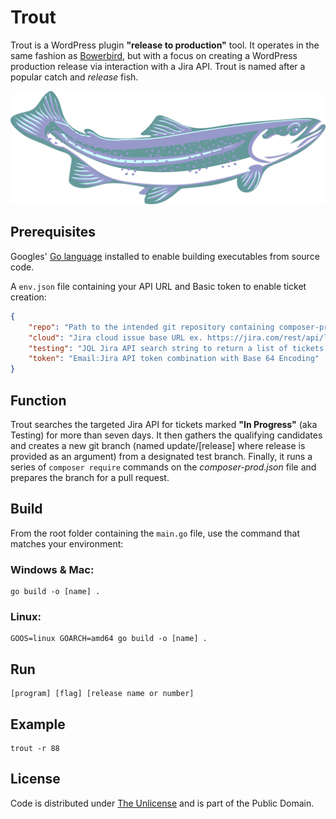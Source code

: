 # Trout

Trout is a WordPress plugin **"release to production"** tool. It operates in the same fashion as [Bowerbird](https://github.com/farghul/bowerbird.git), but with a focus on creating a WordPress production release via interaction with a Jira API. Trout is named after a popular catch and *release* fish.

![Trout](trout.webp)

## Prerequisites

Googles' [Go language](https://go.dev) installed to enable building executables from source code.

A `env.json` file containing your API URL and Basic token to enable ticket creation:

``` json
{
    "repo": "Path to the intended git repository containing composer-prod.json",
    "cloud": "Jira cloud issue base URL ex. https://jira.com/rest/api/latest/",
    "testing": "JQL Jira API search string to return a list of tickets with status 'In Progress'",
    "token": "Email:Jira API token combination with Base 64 Encoding"
}
```

## Function

Trout searches the targeted Jira API for tickets marked **"In Progress"** (aka Testing) for more than seven days. It then gathers the qualifying candidates and creates a new git branch (named update/[release] where release is provided as an argument) from a designated test branch. Finally, it runs a series of `composer require` commands on the *composer-prod.json* file and prepares the branch for a pull request.

## Build

From the root folder containing the `main.go` file, use the command that matches your environment:

### Windows & Mac:

``` console
go build -o [name] .
```

### Linux:

``` console
GOOS=linux GOARCH=amd64 go build -o [name] .
```

## Run

``` console
[program] [flag] [release name or number]
```

## Example

``` console
trout -r 88
```

## License

Code is distributed under [The Unlicense](https://github.com/farghul/trout/blob/main/LICENSE.md) and is part of the Public Domain.
